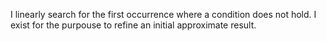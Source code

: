 I linearly search for the first occurrence where a condition does not hold.
I exist for the purpouse to refine an initial approximate result.